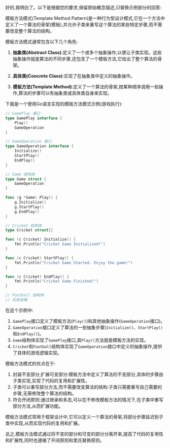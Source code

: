 好的,我明白了。以下是根据您的要求,保留原始概念描述,只替换示例部分的回答:

模板方法模式(Template Method Pattern)是一种行为型设计模式,它在一个方法中定义了一个算法的骨架(模板),并允许子类来重写这个算法的某些特定步骤,而不需要改变整个算法的结构。

模板方法模式通常包含以下几个角色:

1. **抽象类(Abstract Class)**:定义了一个或多个抽象操作,以便让子类实现。这些抽象操作就是算法的不同步骤,还包含了一个模板方法,它给出了整个算法的骨架。

2. **具体类(Concrete Class)**:实现了在抽象类中定义的抽象操作。

3. **模板方法(Template Method)**:定义了一个算法的骨架,按某种顺序调用一些操作,算法的步骤可以有抽象类或具体类自身来实现。

下面是一个使用Go语言实现的模板方法模式示例(游戏执行):

```go
// GamePlay 接口
type GamePlay interface {
    Play()
    GameOperation
}

// GameOperation 接口
type GameOperation interface {
    Initialize()
    StartPlay() 
    EndPlay()
}

// Game 结构体
type Game struct {
    GameOperation
}

func (g *Game) Play() {
    g.Initialize()
    g.StartPlay()
    g.EndPlay()
}

// Cricket 结构体
type Cricket struct{}

func (c Cricket) Initialize() {
    fmt.Println("Cricket Game Initialized!")
}

func (c Cricket) StartPlay() {
    fmt.Println("Cricket Game Started. Enjoy the game!")
}

func (c Cricket) EndPlay() {
    fmt.Println("Cricket Game Finished!")
}

// Football 结构体
// 实现省略
```

在这个示例中:

1. `GamePlay`接口定义了模板方法(`Play()`)和其他抽象操作(`GameOperation`接口)。
2. `GameOperation`接口定义了算法的一些抽象步骤(`Initialize()`、`StartPlay()`和`EndPlay()`)。
3. `Game`结构体实现了`GamePlay`接口,其`Play()`方法就是模板方法的实现。
4. `Cricket`和`Football`结构体实现了`GameOperation`接口中定义的抽象操作,提供了具体的游戏逻辑实现。

模板方法模式的优点在于:

1. 封装不变部分,扩展可变部分:模板方法中定义了算法的不变部分,具体的步骤由子类实现,实现了代码的复用和扩展性。
2. 子类可以重写部分方法,而不需要改变算法的结构:子类只需要重写自己需要的步骤,无需修改整个算法的结构。
3. 符合开闭原则:通过继承和多态,可以在不修改模板方法的情况下,在子类中重写部分方法,从而扩展功能。

模板方法模式常用于框架设计中,它可以定义一个算法的骨架,将部分步骤延迟到子类中实现,从而实现代码的复用和扩展。

总之,模板方法模式通过将不变的部分和可变的部分分离开来,提高了代码的复用性和扩展性,同时也遵循了开闭原则和里氏替换原则。